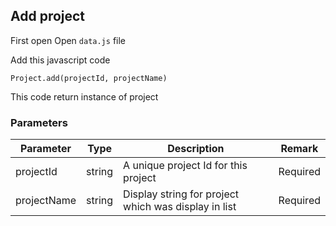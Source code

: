 ## Add project

First open Open `data.js` file

Add this javascript code

```
Project.add(projectId, projectName)
```

This code return instance of project

### Parameters

| Parameter   | Type | Description | Remark |
| ----------- | ---- | ----------- | ------ |
| projectId   | string | A unique project Id for this project | Required |
| projectName | string | Display string for project which was display in list | Required |
